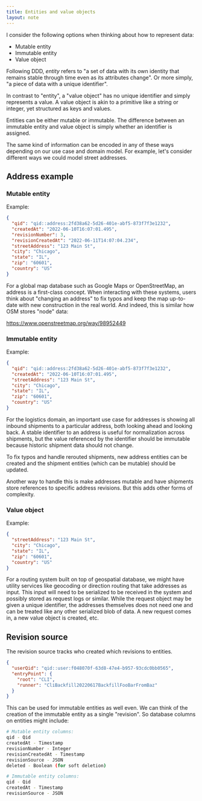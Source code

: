 ```yaml
---
title: Entities and value objects
layout: note
---
```


I consider the following options when thinking about how to represent data:

- Mutable entity
- Immutable entity
- Value object

Following DDD, _entity_ refers to "a set of data with its own identity that remains stable through time even as its attributes change". Or more simply, "a piece of data with a unique identifier".

In contrast to "entity", a "value object" has no unique identifier and simply represents a value. A value object is akin to a primitive like a string or integer, yet structured as keys and values.

Entities can be either mutable or immutable. The difference between an immutable entity and value object is simply whether an identifier is assigned.

The same kind of information can be encoded in any of these ways depending on our use case and domain model. For example, let's consider different ways we could model street addresses.

## Address example

### Mutable entity

Example:

```json
{
  "qid": "qid::address:2fd38a62-5d26-401e-abf5-873f7f3e1232",
  "createdAt": "2022-06-10T16:07:01.495",
  "revisionNumber": 3,
  "revisionCreatedAt": "2022-06-11T14:07:04.234",
  "streetAddress": "123 Main St",
  "city": "Chicago",
  "state": "IL",
  "zip": "60601",
  "country": "US"
}
```

For a global map database such as Google Maps or OpenStreetMap, an address is a first-class concept. When interacting with these systems, users think about "changing an address" to fix typos and keep the map up-to-date with new construction in the real world. And indeed, this is similar how OSM stores "node" data:

https://www.openstreetmap.org/way/98952449

### Immutable entity

Example:

```json
{
  "qid": "qid::address:2fd38a62-5d26-401e-abf5-873f7f3e1232",
  "createdAt": "2022-06-10T16:07:01.495",
  "streetAddress": "123 Main St",
  "city": "Chicago",
  "state": "IL",
  "zip": "60601",
  "country": "US"
}
```

For the logistics domain, an important use case for addresses is showing all inbound shipments to a particular address, both looking ahead and looking back. A stable identifier to an address is useful for normalization across shipments, but the value referenced by the identifier should be immutable because historic shipment data should not change.

To fix typos and handle rerouted shipments, new address entities can be created and the shipment entities (which can be mutable) should be updated.

Another way to handle this is make addresses mutable and have shipments store references to specific address revisions. But this adds other forms of complexity.

### Value object

Example:

```json
{
  "streetAddress": "123 Main St",
  "city": "Chicago",
  "state": "IL",
  "zip": "60601",
  "country": "US"
}
```

For a routing system built on top of geospatial database, we might have utility services like geocoding or direction routing that take addresses as input. This input will need to be serialized to be received in the system and possibly stored as request logs or similar. While the request object may be given a unique identifier, the addresses themselves does not need one and can be treated like any other serialized blob of data. A new request comes in, a new value object is created, etc.

## Revision source

The revision source tracks who created which revisions to entities.

```json
{
  "userQid": "qid::user:f048070f-63d8-47e4-b957-93cdc0bb0565",
  "entryPoint": {
    "root": "CLI",
    "runner": "CliBackfill20220617BackfillFooBarFromBaz"
  }
}
```

This can be used for immutable entities as well even. We can think of the creation of the immutable entity as a single "revision". So database columns on entities might include:

```sh
# Mutable entity columns:
qid - Qid
createdAt - Timestamp
revisionNumber - Integer
revisionCreatedAt - Timestamp
revisionSource - JSON
deleted - Boolean (for soft deletion)

# Immutable entity columns:
qid - Qid
createdAt - Timestamp
revisionSource - JSON
```
